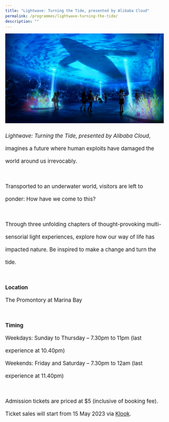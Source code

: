 ```yaml
---
title: "Lightwave: Turning the Tide, presented by Alibaba Cloud"
permalink: /programmes/lightwave-turning-the-tide/
description: ""
---
```

![](/images/Programmes/lightwave.jpg)
<p style="font-size:17px; line-height:40px"><i>Lightwave: Turning the Tide, presented by Alibaba Cloud</i>, imagines a future where human exploits have damaged the world around us irrevocably. 
<br><br>Transported to an underwater world, visitors are left to ponder: How have we come to this? <br><br>Through three unfolding chapters of thought-provoking multi-sensorial light experiences, explore how our way of life has impacted nature. Be inspired to make a change and turn the tide.
<br><br>
<b>Location </b><br>
The Promontory at Marina Bay
<br><br>
<b>Timing</b>
<br>
Weekdays: Sunday to Thursday – 7.30pm to 11pm (last experience at 10.40pm)
<br>
Weekends: Friday and Saturday – 7.30pm to 12am (last experience at 11.40pm)
<br><br>
Admission tickets are priced at $5 (inclusive of booking fee). Ticket sales will start from 15 May 2023 via <a href="https://www.klook.com/en-SG/?utm_campaign=sg_partnerships_ps_ilight2023_may-2023&amp;utm_medium=p-website&amp;utm_source=ilight">Klook</a>.
</p>
